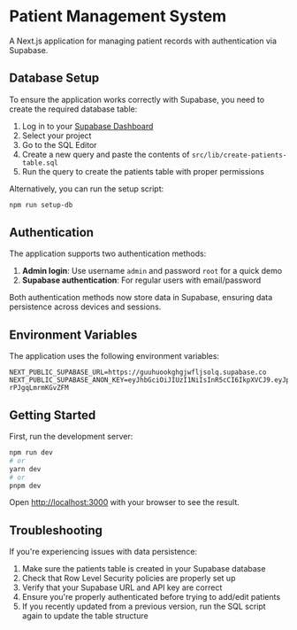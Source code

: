 # Patient Management System

A Next.js application for managing patient records with authentication via Supabase.

## Database Setup

To ensure the application works correctly with Supabase, you need to create the required database table:

1. Log in to your [Supabase Dashboard](https://app.supabase.com/)
2. Select your project
3. Go to the SQL Editor
4. Create a new query and paste the contents of `src/lib/create-patients-table.sql`
5. Run the query to create the patients table with proper permissions

Alternatively, you can run the setup script:

```bash
npm run setup-db
```

## Authentication

The application supports two authentication methods:

1. **Admin login**: Use username `admin` and password `root` for a quick demo
2. **Supabase authentication**: For regular users with email/password

Both authentication methods now store data in Supabase, ensuring data persistence across devices and sessions.

## Environment Variables

The application uses the following environment variables:

```
NEXT_PUBLIC_SUPABASE_URL=https://guuhuookghgjwfljsolq.supabase.co
NEXT_PUBLIC_SUPABASE_ANON_KEY=eyJhbGciOiJIUzI1NiIsInR5cCI6IkpXVCJ9.eyJpc3MiOiJzdXBhYmFzZSIsInJlZiI6Imd1dWh1b29rZ2hnandmbGpzb2xxIiwicm9sZSI6ImFub24iLCJpYXQiOjE3NTM0NDI5NjksImV4cCI6MjA2OTAxODk2OX0.yd1XGuSydXY7rAZPvHMVLPPG0zD-rPJgqLmrmKGvZFM
```

## Getting Started

First, run the development server:

```bash
npm run dev
# or
yarn dev
# or
pnpm dev
```

Open [http://localhost:3000](http://localhost:3000) with your browser to see the result.

## Troubleshooting

If you're experiencing issues with data persistence:

1. Make sure the patients table is created in your Supabase database
2. Check that Row Level Security policies are properly set up
3. Verify that your Supabase URL and API key are correct
4. Ensure you're properly authenticated before trying to add/edit patients
5. If you recently updated from a previous version, run the SQL script again to update the table structure